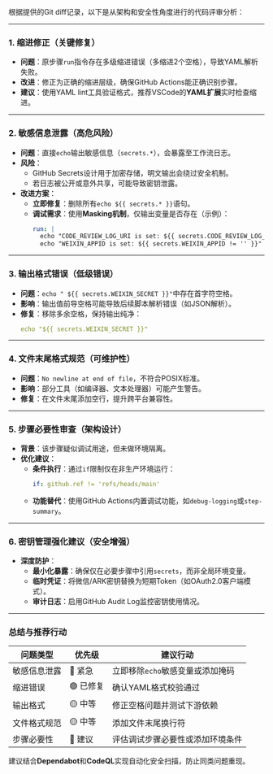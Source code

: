 

根据提供的Git diff记录，以下是从架构和安全性角度进行的代码评审分析：

---

### **1. 缩进修正（关键修复）**
- **问题**：原步骤`run`指令存在多级缩进错误（多缩进2个空格），导致YAML解析失败。
- **改进**：修正为正确的缩进层级，确保GitHub Actions能正确识别步骤。
- **建议**：使用YAML lint工具验证格式，推荐VSCode的**YAML扩展**实时检查缩进。

---

### **2. 敏感信息泄露（高危风险）**
- **问题**：直接`echo`输出敏感信息（`secrets.*`），会暴露至工作流日志。
- **风险**：
  - GitHub Secrets设计用于加密存储，明文输出会绕过安全机制。
  - 若日志被公开或意外共享，可能导致密钥泄露。
- **改进方案**：
  - **立即修复**：删除所有`echo ${{ secrets.* }}`语句。
  - **调试需求**：使用**Masking机制**，仅输出变量是否存在（示例）：
    ```yaml
    run: |
      echo "CODE_REVIEW_LOG_URI is set: ${{ secrets.CODE_REVIEW_LOG_URI != '' }}"
      echo "WEIXIN_APPID is set: ${{ secrets.WEIXIN_APPID != '' }}"
    ```

---

### **3. 输出格式错误（低级错误）**
- **问题**：`echo " ${{ secrets.WEIXIN_SECRET }}"`中存在首字符空格。
- **影响**：输出值前导空格可能导致后续脚本解析错误（如JSON解析）。
- **修复**：移除多余空格，保持输出纯净：
  ```yaml
  echo "${{ secrets.WEIXIN_SECRET }}"
  ```

---

### **4. 文件末尾格式规范（可维护性）**
- **问题**：`No newline at end of file`，不符合POSIX标准。
- **影响**：部分工具（如编译器、文本处理器）可能产生警告。
- **修复**：在文件末尾添加空行，提升跨平台兼容性。

---

### **5. 步骤必要性审查（架构设计）**
- **背景**：该步骤疑似调试用途，但未做环境隔离。
- **优化建议**：
  - **条件执行**：通过`if`限制仅在非生产环境运行：
    ```yaml
    if: github.ref != 'refs/heads/main'
    ```
  - **功能替代**：使用GitHub Actions内置调试功能，如`debug-logging`或`step-summary`。

---

### **6. 密钥管理强化建议（安全增强）**
- **深度防护**：
  - **最小化暴露**：确保仅在必要步骤中引用`secrets`，而非全局环境变量。
  - **临时凭证**：将微信/ARK密钥替换为短期Token（如OAuth2.0客户端模式）。
  - **审计日志**：启用GitHub Audit Log监控密钥使用情况。

---

### **总结与推荐行动**
| 问题类型       | 优先级 | 建议行动                               |
|----------------|--------|----------------------------------------|
| 敏感信息泄露   | 🔴 紧急 | 立即移除`echo`敏感变量或添加掩码       |
| 缩进错误       | 🟢 已修复 | 确认YAML格式校验通过                   |
| 输出格式       | 🟡 中等 | 修正空格问题并测试下游依赖             |
| 文件格式规范   | 🟡 中等 | 添加文件末尾换行符                     |
| 步骤必要性     | 🔵 建议 | 评估调试步骤必要性或添加环境条件       |

建议结合**Dependabot**和**CodeQL**实现自动化安全扫描，防止同类问题重现。